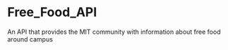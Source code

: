 # Free_Food_API
An API that provides the MIT community with information about free food around campus
